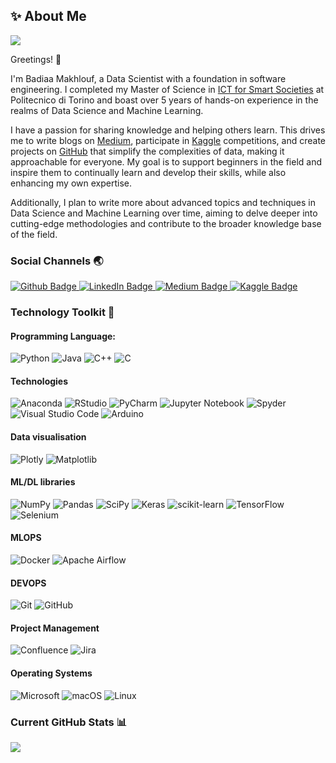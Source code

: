 ## ✨ About Me
![](https://komarev.com/ghpvc/?username=your-github-username&color=green)

<!--
**badiaamakhlouf/badiaamakhlouf** is a ✨ _special_ ✨ repository because its `README.md` (this file) appears on your GitHub profile.

Here are some ideas to get you started:

- 🔭 I’m currently working on ...
- 🌱 I’m currently learning ...
- 👯 I’m looking to collaborate on ...
- 🤔 I’m looking for help with ...
- 💬 Ask me about ...
- 📫 How to reach me: ...
- 😄 Pronouns: ...
- ⚡ Fun fact: ...
-->

Greetings! 👋 

I'm Badiaa Makhlouf, a Data Scientist with a foundation in software engineering. I completed my Master of Science in [ICT for Smart Societies](https://www.polito.it/en/education/master-s-degree-programmes/ict-for-smart-societies) at Politecnico di Torino and boast over 5 years of hands-on experience in the realms of Data Science and Machine Learning.

I have a passion for sharing knowledge and helping others learn. This drives me to write blogs on [Medium](https://medium.com/@badiaa-makhlouf), participate in [Kaggle](https://www.kaggle.com/badiaamakhlouf) competitions, and create projects on [GitHub](https://github.com/badiaamakhlouf) that simplify the complexities of data, making it approachable for everyone. My goal is to support beginners in the field and inspire them to continually learn and develop their skills, while also enhancing my own expertise.

Additionally, I plan to write more about advanced topics and techniques in Data Science and Machine Learning over time, aiming to delve deeper into cutting-edge methodologies and contribute to the broader knowledge base of the field.
### Social Channels 🌏
<div id="badges">
  <a href="https://github.com/badiaamakhlouf">
    <img src="https://img.shields.io/badge/GitHub-181717?style=for-the-badge&logo=github&logoColor=white" alt="Github Badge"/>
  </a>
  <a href="https://www.linkedin.com/in/badiaa-m-b77032116/">
    <img src="https://img.shields.io/badge/LinkedIn-blue?style=for-the-badge&logo=linkedin&logoColor=white" alt="LinkedIn Badge"/>
  </a>
  <a href="https://medium.com/@badiaa-makhlouf">
    <img src="https://img.shields.io/badge/Medium-12100E?style=for-the-badge&logo=medium&logoColor=white" alt="Medium Badge"/>
  </a>
  <a href="https://www.kaggle.com/badiaamakhlouf">
    <img src="https://img.shields.io/badge/Kaggle-20BEFF?style=for-the-badge&logo=Kaggle&logoColor=white" alt="Kaggle Badge"/>
  </a>
</div>

### Technology Toolkit 🚀
#### Programming Language: 
![Python](https://img.shields.io/badge/python-3670A0?style=for-the-badge&logo=python&logoColor=ffdd54)
![Java](https://img.shields.io/badge/java-%23ED8B00.svg?style=for-the-badge&logo=openjdk&logoColor=white)
![C++](https://img.shields.io/badge/c++-%2300599C.svg?style=for-the-badge&logo=c%2B%2B&logoColor=white)
![C](https://img.shields.io/badge/c-%2300599C.svg?style=for-the-badge&logo=c&logoColor=white)

#### Technologies
![Anaconda](https://img.shields.io/badge/Anaconda-%2344A833.svg?style=for-the-badge&logo=anaconda&logoColor=white)
![RStudio](https://img.shields.io/badge/RStudio-4285F4?style=for-the-badge&logo=rstudio&logoColor=white)
![PyCharm](https://img.shields.io/badge/pycharm-143?style=for-the-badge&logo=pycharm&logoColor=black&color=black&labelColor=green)
![Jupyter Notebook](https://img.shields.io/badge/jupyter-%23FA0F00.svg?style=for-the-badge&logo=jupyter&logoColor=white)
![Spyder](https://img.shields.io/badge/Spyder-838485?style=for-the-badge&logo=spyder%20ide&logoColor=maroon)
![Visual Studio Code](https://img.shields.io/badge/Visual%20Studio%20Code-0078d7.svg?style=for-the-badge&logo=visual-studio-code&logoColor=white)
![Arduino](https://img.shields.io/badge/-Arduino-00979D?style=for-the-badge&logo=Arduino&logoColor=white)
#### Data visualisation 
![Plotly](https://img.shields.io/badge/Plotly-%233F4F75.svg?style=for-the-badge&logo=plotly&logoColor=white)
![Matplotlib](https://img.shields.io/badge/Matplotlib-%23ffffff.svg?style=for-the-badge&logo=Matplotlib&logoColor=black)
#### ML/DL libraries
![NumPy](https://img.shields.io/badge/numpy-%23013243.svg?style=for-the-badge&logo=numpy&logoColor=white)
![Pandas](https://img.shields.io/badge/pandas-%23150458.svg?style=for-the-badge&logo=pandas&logoColor=white)
![SciPy](https://img.shields.io/badge/SciPy-%230C55A5.svg?style=for-the-badge&logo=scipy&logoColor=%white)
![Keras](https://img.shields.io/badge/Keras-%23D00000.svg?style=for-the-badge&logo=Keras&logoColor=white)
![scikit-learn](https://img.shields.io/badge/scikit--learn-%23F7931E.svg?style=for-the-badge&logo=scikit-learn&logoColor=white)
![TensorFlow](https://img.shields.io/badge/TensorFlow-%23FF6F00.svg?style=for-the-badge&logo=TensorFlow&logoColor=white)
![Selenium](https://img.shields.io/badge/-selenium-%43B02A?style=for-the-badge&logo=selenium&logoColor=white)
#### MLOPS
![Docker](https://img.shields.io/badge/docker-%230db7ed.svg?style=for-the-badge&logo=docker&logoColor=white)
![Apache Airflow](https://img.shields.io/badge/Apache%20Airflow-017CEE?style=for-the-badge&logo=Apache%20Airflow&logoColor=white)
#### DEVOPS
![Git](https://img.shields.io/badge/git-%23F05033.svg?style=for-the-badge&logo=git&logoColor=white)
![GitHub](https://img.shields.io/badge/github-%23121011.svg?style=for-the-badge&logo=github&logoColor=white)
#### Project Management 
![Confluence](https://img.shields.io/badge/confluence-%23172BF4.svg?style=for-the-badge&logo=confluence&logoColor=white)
![Jira](https://img.shields.io/badge/jira-%230A0FFF.svg?style=for-the-badge&logo=jira&logoColor=white)
#### Operating Systems
![Microsoft](https://img.shields.io/badge/Microsoft-0078D4?style=for-the-badge&logo=microsoft&logoColor=white)
![macOS](https://img.shields.io/badge/mac%20os-000000?style=for-the-badge&logo=macos&logoColor=F0F0F0)
![Linux](https://img.shields.io/badge/Linux-FCC624?style=for-the-badge&logo=linux&logoColor=black)


### Current GitHub Stats 📊




[![](https://visitcount.itsvg.in/api?id=badiaamakhlouf&label=Profile%20Views&icon=5&pretty=false)](https://visitcount.itsvg.in)


